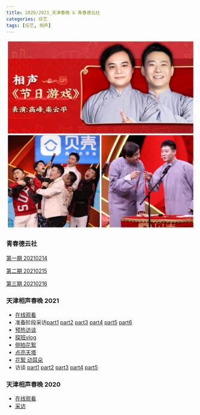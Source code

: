 ```yaml
---
title: 2020/2021_天津春晚 & 青春德云社
categories: 综艺
tags: [综艺, 相声]
---
```

![img](https://raw.githubusercontent.com/rhenginium/image/main/Collage_20210325_104443.jpg)

### 青春德云社

[第一期 20210214](https://v.qq.com/x/cover/mzc002006w0ys3q.html)

[第二期 20210215](https://v.qq.com/x/cover/mzc00200wduvinj.html)

[第三期 20210216](https://v.qq.com/x/cover/mzc00200yuuuwgw.html)

### 天津相声春晚 2021
+ [在线观看](https://v.qq.com/x/cover/mzc00200llnptev.html)
+ 准备阶段采访[part1](https://m.weibo.cn/1905859287/4567574099264533) [part2](https://m.weibo.cn/1905859287/4567595142089765) [part3](https://m.weibo.cn/1905859287/4567637075438779) [part4](https://m.weibo.cn/1905859287/4567961258430176) [part5](https://m.weibo.cn/1905859287/4567980585261657) [part6](https://m.weibo.cn/1905859287/4567996943312814)
+ [预热访谈](https://m.weibo.cn/7540003520/4603723982839299)
+ [探班vlog](https://m.weibo.cn/1905859287/4603122510474010)
+ [侧拍花絮](https://m.weibo.cn/1905859287/4602812350075993)
+ [点亮天塔](https://m.weibo.cn/1905859287/4602666418967478)
+ [花絮 动耳朵](https://m.weibo.cn/1905859287/4600186393080540)
+ 访谈 [part1](https://m.weibo.cn/1905859287/4578729425377426) [part2](https://m.weibo.cn/1905859287/4580654303946753) [part3](https://m.weibo.cn/1905859287/4580939752018544) [part4](https://m.weibo.cn/1905859287/4582021793846991) [part5](https://m.weibo.cn/1905859287/4582464457285494)

### 天津相声春晚 2020
+ [在线观看](https://v.qq.com/x/cover/mzc002006he935y/i0033l78r4r.html?)
+ [采访](https://b23.tv/BV1ih411C7qZ)

